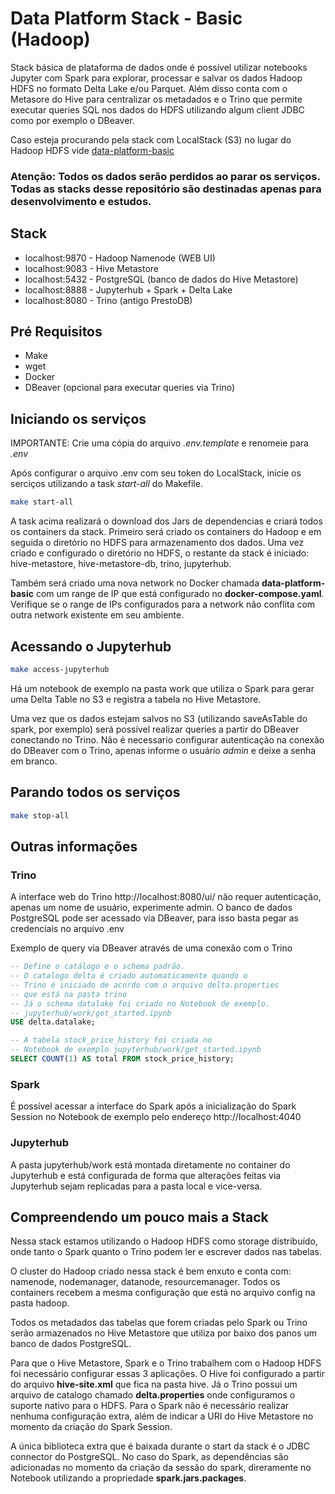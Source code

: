 # Data Platform Stack - Basic (Hadoop)
Stack básica de plataforma de dados onde é possível utilizar notebooks Jupyter com Spark para explorar, processar e salvar os dados Hadoop HDFS no formato Delta Lake e/ou Parquet. Além disso conta com o Metasore do Hive para centralizar os metadados e o Trino que permite executar queries SQL nos dados do HDFS utilizando algum client JDBC como por exemplo o DBeaver.

Caso esteja procurando pela stack com LocalStack (S3) no lugar do Hadoop HDFS vide [data-platform-basic](../data-platform-basic/)

### Atenção: Todos os dados serão perdidos ao parar os serviços. Todas as stacks desse repositório são destinadas apenas para desenvolvimento e estudos.

## Stack
- localhost:9870 - Hadoop Namenode (WEB UI)
- localhost:9083 - Hive Metastore
- localhost:5432 - PostgreSQL (banco de dados do Hive Metastore)
- localhost:8888 - Jupyterhub + Spark + Delta Lake
- localhost:8080 - Trino (antigo PrestoDB)

## Pré Requisitos
- Make
- wget
- Docker
- DBeaver (opcional para executar queries via Trino)

## Iniciando os serviços
IMPORTANTE: Crie uma cópia do arquivo *.env.template* e renomeie para *.env*

Após configurar o arquivo .env com seu token do LocalStack, inicie os serciços utilizando a task *start-all* do Makefile.
```bash
make start-all
```
A task acima realizará o download dos Jars de dependencias e  criará todos os containers da stack. Primeiro será criado os containers do Hadoop e em seguida o diretório no HDFS para armazenamento dos dados.
Uma vez criado e configurado o diretório no HDFS, o restante da stack é iniciado: hive-metastore, hive-metastore-db, trino, jupyterhub.

Também será criado uma nova network no Docker chamada **data-platform-basic** com um range de IP que está configurado no **docker-compose.yaml**. Verifique se o range de IPs configurados para a network não conflita com outra network existente em seu ambiente.

## Acessando o Jupyterhub
```bash
make access-jupyterhub
```
Há um notebook de exemplo na pasta work que utiliza o Spark para gerar uma Delta Table no S3 e registra a tabela no Hive Metastore.

Uma vez que os dados estejam salvos no S3 (utilizando saveAsTable do spark, por exemplo) será possível realizar queries a partir do DBeaver conectando no Trino. Não é necessario configurar autenticação na conexão do DBeaver com o Trino, apenas informe o usuário *admin* e deixe a senha em branco.

## Parando todos os serviços
```bash
make stop-all
```

## Outras informações
### Trino
A interface web do Trino http://localhost:8080/ui/ não requer autenticação, apenas um nome de usuário, experimente admin.
O banco de dados PostgreSQL pode ser acessado via DBeaver, para isso basta pegar as credenciais no arquivo .env

Exemplo de query via DBeaver através de uma conexão com o Trino
```sql
-- Define o catálogo e o schema padrão. 
-- O catalogo delta é criado automaticamente quando o 
-- Trino é iniciado de acordo com o arquivo delta.properties 
-- que está na pasta trino
-- Já o schema datalake foi criado no Notebook de exemplo.
-- jupyterhub/work/get_started.ipynb
USE delta.datalake;

-- A tabela stock_price_history foi criada no 
-- Notebook de exemplo jupyterhub/work/get_started.ipynb
SELECT COUNT(1) AS total FROM stock_price_history; 
```

### Spark
É possível acessar a interface do Spark após a inicialização do Spark Session no Notebook de exemplo pelo endereço http://localhost:4040

### Jupyterhub
A pasta jupyterhub/work está montada diretamente no container do Jupyterhub e está configurada de forma que alterações feitas via Jupyterhub sejam replicadas para a pasta local e vice-versa.

## Compreendendo um pouco mais a Stack
Nessa stack estamos utilizando o Hadoop HDFS como storage distribuído, onde tanto o Spark quanto o Trino podem ler e escrever dados nas tabelas. 

O cluster do Hadoop criado nessa stack é bem enxuto e conta com: namenode, nodemanager, datanode, resourcemanager.
Todos os containers recebem a mesma configuração que está no arquivo config na pasta hadoop.

Todos os metadados das tabelas que forem criadas pelo Spark ou Trino serão armazenados no Hive Metastore que utiliza por baixo dos panos um banco de dados PostgreSQL.

Para que o Hive Metastore, Spark e o Trino trabalhem com o Hadoop HDFS foi necessário configurar essas 3 aplicações. O Hive foi configurado a partir do arquivo **hive-site.xml** que fica na pasta hive. Já o Trino possui um arquivo de catalogo chamado **delta.properties** onde configuramos o suporte nativo para o HDFS. Para o Spark não é necessário realizar nenhuma configuração extra, além de indicar a URI do Hive Metastore no momento da criação do Spark Session.

A única biblioteca extra que é baixada durante o start da stack é o JDBC connector do PostgreSQL.
No caso do Spark, as dependências são adicionadas no momento da criação da sessão do spark, direramente no Notebook utilizando a propriedade **spark.jars.packages**.